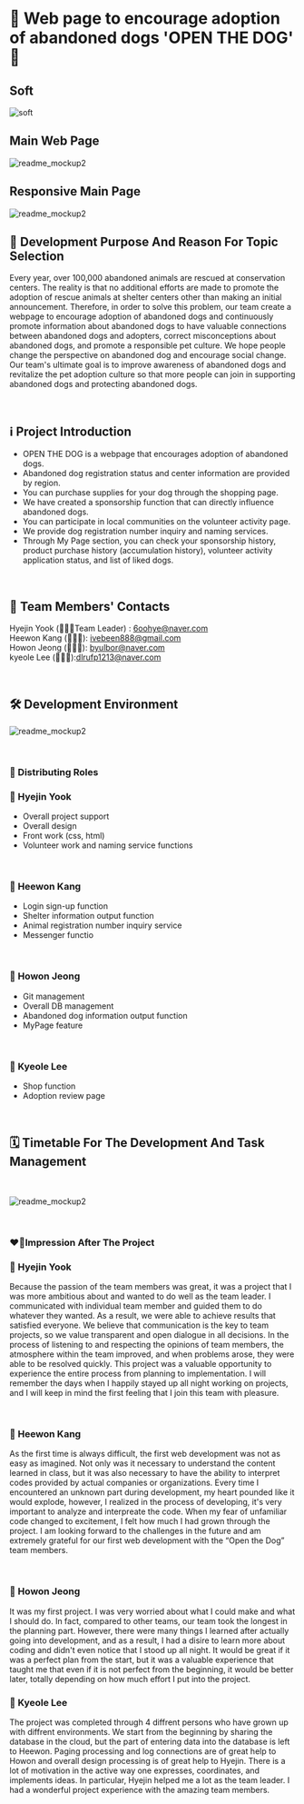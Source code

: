 # 🐶 Web page to encourage adoption of abandoned dogs 'OPEN THE DOG' 🐶

## Soft <a id="soft">

![soft](https://capsule-render.vercel.app/api?type=soft&color=auto&text=Good%20to%20use%20with%20other%20readme&fontSize=40&animation=twinkling)

## Main Web Page

![readme_mockup2](https://cdn.discordapp.com/attachments/1178600686359949343/1202450708813844501/2024-02-01_11.02.34.gif?ex=65cd807d&is=65bb0b7d&hm=fb69ab9322337e147124d0056def076b5c857a7bfd21461b27099e1033d000ed&)
<br>
##  Responsive Main Page

![readme_mockup2](https://cdn.discordapp.com/attachments/1178600686359949343/1202450708108939264/2024-02-01_11.15.29.gif?ex=65cd807d&is=65bb0b7d&hm=cf44b1118d5c1b8e3e5498ffd4ee05ab4f1efe4132cf4877cc0420c091f8fe0d&)
<br>

## 🎯 Development Purpose And Reason For Topic Selection

Every year, over 100,000 abandoned animals are rescued at conservation centers.
The reality is that no additional efforts are made to promote the adoption of rescue animals at shelter centers other than making an initial announcement.
Therefore, in order to solve this problem, our team create a webpage to encourage adoption of abandoned dogs and continuously promote information about abandoned dogs to have valuable connections between abandoned dogs and adopters, correct misconceptions about abandoned dogs, and promote a responsible pet culture. We hope people change the perspective on abandoned dog and encourage social change.
Our team's ultimate goal is to improve awareness of abandoned dogs and revitalize the pet adoption culture so that more people can join in supporting abandoned dogs and protecting abandoned dogs.


<br>

## ℹ️ Project Introduction

- OPEN THE DOG is a webpage that encourages adoption of abandoned dogs.
- Abandoned dog registration status and center information are provided by region.
- You can purchase supplies for your dog through the shopping page.
- We have created a sponsorship function that can directly influence abandoned dogs.
- You can participate in local communities on the volunteer activity page.
- We provide dog registration number inquiry and naming services.
- Through My Page section, you can check your sponsorship history, product purchase history (accumulation history), volunteer activity application status, and list of liked dogs.

<br>

##  👥 Team Members' Contacts

Hyejin Yook (👩🏻‍💼Team Leader)  : [6oohye@naver.com](mailto:6oohye@naver.com) <br> 
Heewon Kang (👩🏻‍💻): ivebeen888@gmail.com <br>
Howon Jeong (🧑🏻‍💻): [byulbor@naver.com](mailto:6oohye@naver.com)<br>
kyeole Lee  (👨🏻‍💻):[dlrufp1213@naver.com](mailto:lrufp1213@naver.com)


<br>

## 🛠️ Development Environment

![readme_mockup2](https://cdn.discordapp.com/attachments/1171279239325167616/1202887815889952768/Screenshot_2024-02-01_at_12.43.59_PM.png?ex=65cf1793&is=65bca293&hm=a9212b0d0ecc3f86051b43f5b69abd502676f62ebc201e5a1fc5818ebd33b9da&)

<br>

### 💼 Distributing Roles

### 🐯 Hyejin Yook
- Overall project support
- Overall design
- Front work (css, html)
- Volunteer work and naming service functions
<br>

### 🦊 Heewon Kang
- Login sign-up function
- Shelter information output function
- Animal registration number inquiry service
- Messenger functio
<br>

### 🐻 Howon Jeong 
- Git management
- Overall DB management
- Abandoned dog information output function
- MyPage feature
<br>

### 🐹 Kyeole Lee
- Shop function
- Adoption review page
<br>
 
## 🗓️ Timetable For The Development And Task Management
<br>

![readme_mockup2](https://cdn.discordapp.com/attachments/1171279239325167616/1202889485948289075/Screenshot_2024-02-01_at_12.58.31_PM.png?ex=65cf1922&is=65bca422&hm=255d841de550eb77e9b4a85b7ce898475faf26cce993e67cbef8b9cb732ba668&)

<br>

### ❤️‍🔥Impression After The Project

### 🐯 Hyejin Yook
Because the passion of the team members was great, it was a project that I was more ambitious about and wanted to do well as the team leader.
I communicated with individual team member and guided them to do whatever they wanted. As a result, we were able to achieve results that satisfied everyone.
We believe that communication is the key to team projects, so we value transparent and open dialogue in all decisions.
In the process of listening to and respecting the opinions of team members, the atmosphere within the team improved, and when problems arose, they were able to be resolved quickly.
This project was a valuable opportunity to experience the entire process from planning to implementation.
I will remember the days when I happily stayed up all night working on projects, and I will keep in mind the first feeling that I join this team with pleasure.

<br>

### 🦊 Heewon Kang
As the first time is always difficult, the first web development was not as easy as imagined.
Not only was it necessary to understand the content learned in class, but it was also necessary to have the ability to interpret codes provided by actual companies or organizations.
Every time I encountered an unknown part during development, my heart pounded like it would explode, however, I realized in the process of developing, it's very important to analyze and interpreate the code.
When my fear of unfamiliar code changed to excitement, I felt how much I had grown through the project.
I am looking forward to the challenges in the future and am extremely grateful for our first web development with the “Open the Dog” team members.

<br>

### 🐻 Howon Jeong 
It was my first project. I was very worried about what I could make and what I should do.
In fact, compared to other teams, our team took the longest in the planning part.
However, there were many things I learned after actually going into development, and as a result, I had a disire to learn more about coding and didn't even notice that I stood up all night.
It would be great if it was a perfect plan from the start, but it was a valuable experience that taught me that even if it is not perfect from the beginning, it would be better later, totally depending on how much effort I put into the project.
<br>

### 🐹 Kyeole Lee
The project was completed through 4 diffrent persons who have grown up with diffrent environments.
We start from the beginning by sharing the database in the cloud, but the part of entering data into the database is left to Heewon.
Paging processing and log connections are of great help to Howon and overall design processing is of great help to Hyejin.
There is a lot of motivation in the active way one expresses, coordinates, and implements ideas.
In particular, Hyejin helped me a lot as the team leader. I had a wonderful project experience with the amazing team members.
